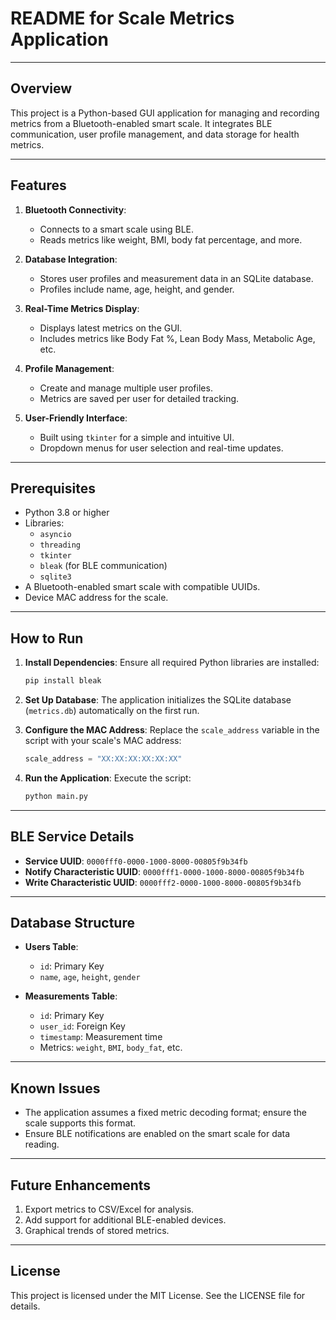 
# README for Scale Metrics Application

---

## Overview

This project is a Python-based GUI application for managing and recording metrics from a Bluetooth-enabled smart scale. It integrates BLE communication, user profile management, and data storage for health metrics.

---

## Features

1. **Bluetooth Connectivity**:
   - Connects to a smart scale using BLE.
   - Reads metrics like weight, BMI, body fat percentage, and more.

2. **Database Integration**:
   - Stores user profiles and measurement data in an SQLite database.
   - Profiles include name, age, height, and gender.

3. **Real-Time Metrics Display**:
   - Displays latest metrics on the GUI.
   - Includes metrics like Body Fat %, Lean Body Mass, Metabolic Age, etc.

4. **Profile Management**:
   - Create and manage multiple user profiles.
   - Metrics are saved per user for detailed tracking.

5. **User-Friendly Interface**:
   - Built using `tkinter` for a simple and intuitive UI.
   - Dropdown menus for user selection and real-time updates.

---

## Prerequisites

- Python 3.8 or higher
- Libraries:
  - `asyncio`
  - `threading`
  - `tkinter`
  - `bleak` (for BLE communication)
  - `sqlite3`
- A Bluetooth-enabled smart scale with compatible UUIDs.
- Device MAC address for the scale.

---

## How to Run

1. **Install Dependencies**:
   Ensure all required Python libraries are installed:
   ```bash
   pip install bleak
   ```

2. **Set Up Database**:
   The application initializes the SQLite database (`metrics.db`) automatically on the first run.

3. **Configure the MAC Address**:
   Replace the `scale_address` variable in the script with your scale's MAC address:
   ```python
   scale_address = "XX:XX:XX:XX:XX:XX"
   ```

4. **Run the Application**:
   Execute the script:
   ```bash
   python main.py
   ```

---

## BLE Service Details

- **Service UUID**: `0000fff0-0000-1000-8000-00805f9b34fb`
- **Notify Characteristic UUID**: `0000fff1-0000-1000-8000-00805f9b34fb`
- **Write Characteristic UUID**: `0000fff2-0000-1000-8000-00805f9b34fb`

---

## Database Structure

- **Users Table**:
  - `id`: Primary Key
  - `name`, `age`, `height`, `gender`

- **Measurements Table**:
  - `id`: Primary Key
  - `user_id`: Foreign Key
  - `timestamp`: Measurement time
  - Metrics: `weight`, `BMI`, `body_fat`, etc.

---

## Known Issues

- The application assumes a fixed metric decoding format; ensure the scale supports this format.
- Ensure BLE notifications are enabled on the smart scale for data reading.

---

## Future Enhancements

1. Export metrics to CSV/Excel for analysis.
2. Add support for additional BLE-enabled devices.
3. Graphical trends of stored metrics.

---

## License

This project is licensed under the MIT License. See the LICENSE file for details.
